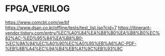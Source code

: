 # FPGA_VERILOG

https://www.comcbt.com/xe/bf
https://www.dsan.co.kr/offline/tests/test_list.jsp?cid=7
https://itinerant-vendor.tistory.com/entry/%EC%A0%84%EA%B8%B0%EA%B8%B0%EC%82%AC-%ED%95%84%EA%B8%B0-%EC%9A%94%EC%A0%90%EC%A0%95%EB%A6%AC-PDF-%EB%8B%A4%EC%9A%B4%EB%A1%9C%EB%93%9C
